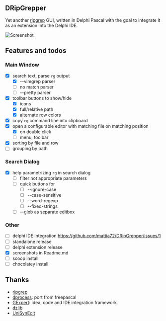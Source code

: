 ## DRipGrepper
Yet another [ripgrep](https://github.com/BurntSushi/ripgrep) GUI, written in Delphi Pascal with the goal to integrate it as an extension into the Delphi IDE.

![Screenshot](https://github.com/mattia72/DRipGrepper/screenshots/04-02-2024_10-37-31.png)

## Features and todos

### Main Window
- [x] search text, parse `rg` output
  - [x] --vimgrep parser
  - [ ] no match parser
  - [ ] --pretty parser
- [x] toolbar buttons to show/hide
  - [x] icons
  - [x] full/relative path
  - [x] alternate row colors
- [x] copy `rg` command line into clipboard
- [x] open a configurable editor with matching file on matching position
   - [x] on double click
   - [ ] menu, toolbar
- [x] sorting by file and row
- [ ] grouping by path
  
### Search Dialog
- [x] help parametrizing `rg` in search dialog
  - [ ] filter not appropriate parameters
  - [ ] quick buttons for
    - [ ] --ignore-case
    - [ ] --case-sensitive
    - [ ] --word-regexp
    - [ ] --fixed-strings
  - [ ] --glob as separate editbox

### Other
- [ ] delphi IDE integration https://github.com/mattia72/DRipGrepper/issues/1
- [ ] standalone release
- [ ] delphi extension release
- [x] screenshots in Readme.md
- [ ] scoop install
- [ ] chocolatey install

## Thanks
-  [ripgrep](https://github.com/BurntSushi/ripgrep)
-  [dprocess](https://stackoverflow.com/a/45029879/2923283): port from freepascal
-  [GExpert](https://www.gexperts.org/download): idea, code and IDE integration framework
-  [dzlib](https://sourceforge.net/p/dzlib/code/HEAD/tree)
-  [UniSynEdit](https://sourceforge.net/projects/synedit)
